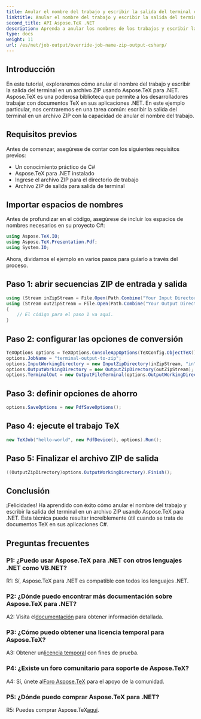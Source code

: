 ```yaml
---
title: Anular el nombre del trabajo y escribir la salida del terminal en Zip (C#)
linktitle: Anular el nombre del trabajo y escribir la salida del terminal en Zip (C#)
second_title: API Aspose.TeX .NET
description: Aprenda a anular los nombres de los trabajos y escribir la salida del terminal en un archivo ZIP usando Aspose.TeX para .NET. Guía paso a paso con ejemplos de C#.
type: docs
weight: 11
url: /es/net/job-output/override-job-name-zip-output-csharp/
---
```

## Introducción

En este tutorial, exploraremos cómo anular el nombre del trabajo y escribir la salida del terminal en un archivo ZIP usando Aspose.TeX para .NET. Aspose.TeX es una poderosa biblioteca que permite a los desarrolladores trabajar con documentos TeX en sus aplicaciones .NET. En este ejemplo particular, nos centraremos en una tarea común: escribir la salida del terminal en un archivo ZIP con la capacidad de anular el nombre del trabajo.

## Requisitos previos

Antes de comenzar, asegúrese de contar con los siguientes requisitos previos:

- Un conocimiento práctico de C#
- Aspose.TeX para .NET instalado
- Ingrese el archivo ZIP para el directorio de trabajo
- Archivo ZIP de salida para salida de terminal

## Importar espacios de nombres

Antes de profundizar en el código, asegúrese de incluir los espacios de nombres necesarios en su proyecto C#:

```csharp
using Aspose.TeX.IO;
using Aspose.TeX.Presentation.Pdf;
using System.IO;
```

Ahora, dividamos el ejemplo en varios pasos para guiarlo a través del proceso.

## Paso 1: abrir secuencias ZIP de entrada y salida

```csharp
using (Stream inZipStream = File.Open(Path.Combine("Your Input Directory", "zip-in.zip"), FileMode.Open))
using (Stream outZipStream = File.Open(Path.Combine("Your Output Directory", "terminal-out-to-zip.zip"), FileMode.Create))
{
    // El código para el paso 1 va aquí.
}
```

## Paso 2: configurar las opciones de conversión

```csharp
TeXOptions options = TeXOptions.ConsoleAppOptions(TeXConfig.ObjectTeX());
options.JobName = "terminal-output-to-zip";
options.InputWorkingDirectory = new InputZipDirectory(inZipStream, "in");
options.OutputWorkingDirectory = new OutputZipDirectory(outZipStream);
options.TerminalOut = new OutputFileTerminal(options.OutputWorkingDirectory);
```

## Paso 3: definir opciones de ahorro

```csharp
options.SaveOptions = new PdfSaveOptions();
```

## Paso 4: ejecute el trabajo TeX

```csharp
new TeXJob("hello-world", new PdfDevice(), options).Run();
```

## Paso 5: Finalizar el archivo ZIP de salida

```csharp
((OutputZipDirectory)options.OutputWorkingDirectory).Finish();
```

## Conclusión

¡Felicidades! Ha aprendido con éxito cómo anular el nombre del trabajo y escribir la salida del terminal en un archivo ZIP usando Aspose.TeX para .NET. Esta técnica puede resultar increíblemente útil cuando se trata de documentos TeX en sus aplicaciones C#.

## Preguntas frecuentes

### P1: ¿Puedo usar Aspose.TeX para .NET con otros lenguajes .NET como VB.NET?

R1: Sí, Aspose.TeX para .NET es compatible con todos los lenguajes .NET.

### P2: ¿Dónde puedo encontrar más documentación sobre Aspose.TeX para .NET?

 A2: Visita el[documentación](https://reference.aspose.com/tex/net/) para obtener información detallada.

### P3: ¿Cómo puedo obtener una licencia temporal para Aspose.TeX?

 A3: Obtener un[licencia temporal](https://purchase.aspose.com/temporary-license/) con fines de prueba.

### P4: ¿Existe un foro comunitario para soporte de Aspose.TeX?

 A4: Sí, únete al[Foro Aspose.TeX](https://forum.aspose.com/c/tex/47) para el apoyo de la comunidad.

### P5: ¿Dónde puedo comprar Aspose.TeX para .NET?

 R5: Puedes comprar Aspose.TeX[aquí](https://purchase.aspose.com/buy).